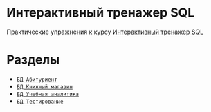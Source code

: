 # Интерактивный тренажер SQL

Практические упражнения к курсу [Интерактивный тренажер SQL](https://stepik.org/course/63054)

# Разделы

- [`БД Абитуриент`](./applicants/README.md)
- [`БД Книжный магазин`](./book_store/README.md)
- [`БД Учебная аналитика`](./edu_analytics/README.md)
- [`БД Тестирование`](./testing/README.md)